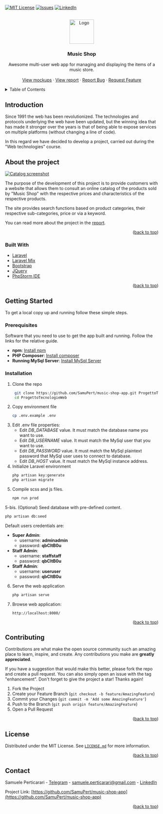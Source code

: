 <div id="top"></div>



[![MIT License][license-shield]][license-url]
[![Issues][issues-shield]][issues-url]
[![LinkedIn][linkedin-shield]][linkedin-url]



<!-- PROJECT LOGO -->
<br />
<div align="center">
  <a href="https://github.com/SamuPert/music-shop-app">
    <img src="public/img/logoSito.png" alt="Logo" width="80" height="80">
  </a>

  <h3 align="center">Music Shop</h3>

  <p align="center">
    Awesome multi-user web app for managing and displaying the items of a music store.
    <br />
    <br />
    <a href="https://github.com/SamuPert/music-shop-app/blob/master/TecWeb%20Mockup.pdf">View mockups</a>
    ·
    <a href="https://github.com/SamuPert/music-shop-app/blob/master/public/Relazione_gruppo_15.pdf">View report</a>
    ·
    <a href="https://github.com/SamuPert/music-shop-app/issues">Report Bug</a>
    ·
    <a href="https://github.com/SamuPert/music-shop-app/issues">Request Feature</a>
  </p>
</div>



<!-- TABLE OF CONTENTS -->
<details>
  <summary>Table of Contents</summary>
  <ol>
    <li><a href="#introduction">Introduction</a></li>
    <li>
      <a href="#about-the-project">About The Project</a>
      <ul>
        <li><a href="#built-with">Built With</a></li>
      </ul>
    </li>
    <li>
      <a href="#getting-started">Getting Started</a>
      <ul>
        <li><a href="#prerequisites">Prerequisites</a></li>
        <li><a href="#installation">Installation</a></li>
      </ul>
    </li>
    <li><a href="#contributing">Contributing</a></li>
    <li><a href="#license">License</a></li>
    <li><a href="#contact">Contact</a></li>
  </ol>
</details>



<!-- Introduction -->
## Introduction

Since 1991 the web has been revolutionized.
The technologies and protocols underlying the web have been updated, but the winning idea that has made it stronger over the years is that of being able to expose services on multiple platforms (without changing a line of code).

In this regard we have decided to develop a project, carried out during the "Web technologies" course. 


<!-- ABOUT THE PROJECT -->
## About the project

[![Catalog screenshot][product-screenshot]](https://github.com/SamuPert/music-shop-app)

The purpose of the development of this project is to provide customers with a website that allows them to consult an online catalog of the products sold by "Music Shop" with the respective prices and characteristics of the respective products.

The site provides search functions based on product categories, their respective sub-categories, price or via a keyword.

You can read more about the project in the <a href="https://github.com/SamuPert/music-shop-app/blob/master/public/Relazione_gruppo_15.pdf">report</a>.

<p align="right">(<a href="#top">back to top</a>)</p>



### Built With

* [Laravel](https://laravel.com/)
* [Laravel Mix](https://laravel-mix.com/)
* [Bootstrap](https://getbootstrap.com/docs)
* [JQuery](https://jquery.com/)
* [PhpStorm IDE](https://www.jetbrains.com/phpstorm/)

<p align="right">(<a href="#top">back to top</a>)</p>


<!-- GETTING STARTED -->
## Getting Started

To get a local copy up and running follow these simple steps.

### Prerequisites

Software that you need to use to get the app built and running. Follow the links for the relative guide.

* **npm**: <a href="https://docs.npmjs.com/cli/v7/configuring-npm/install">Install npm</a>
* **PHP Composer**: <a href="https://getcomposer.org/">Install composer</a>
* **Running MySql Server**: <a href="https://dev.mysql.com/downloads/installer/">Install MySql Server</a>

### Installation

1. Clone the repo
   ```sh
    git clone https://github.com/SamuPert/music-shop-app.git ProgettoTecnologieWeb
    cd ProgettoTecnologieWeb
   ```
2. Copy environment file
    ```sh
    cp .env.example .env
    ```
3. Edit .env file properties:
    - Edit *DB_DATABASE* value. It must match the database name you want to use.
    - Edit *DB_USERNAME* value. It must match the MySql user that you want to use.
    - Edit *DB_PASSWORD* value. It must match the MySql plaintext password that MySql user uses to connect to database.
    - Edit *DB_HOST* value. It must match the MySql instance address.
4. Initialize Laravel environment
    ```sh
    php artisan key:generate
    php artisan migrate
    ```
5. Compile scss and js files.
    ```sh
    npm run prod
    ```
    
5-bis. (Optional) Seed database with pre-defined content.

```sh
php artisan db:seed
```
    
Default users credentials are:

- **Super Admin**:
    - username: **adminadmin**
    - password: **qbCltB0u**
- **Staff Admin**:
    - username: **staffstaff**
    - password: **qbCltB0u**
- **Staff Admin**:
    - username: **useruser**
    - password: **qbCltB0u**

6. Serve the web application
    ```sh
    php artisan serve
    ```

7. Browse web application:
    ```
    http://localhost:8000/
    ```
    

<p align="right">(<a href="#top">back to top</a>)</p>


<!-- CONTRIBUTING -->
## Contributing

Contributions are what make the open source community such an amazing place to learn, inspire, and create. Any contributions you make are **greatly appreciated**.

If you have a suggestion that would make this better, please fork the repo and create a pull request. You can also simply open an issue with the tag "enhancement".
Don't forget to give the project a star! Thanks again!

1. Fork the Project
2. Create your Feature Branch (`git checkout -b feature/AmazingFeature`)
3. Commit your Changes (`git commit -m 'Add some AmazingFeature'`)
4. Push to the Branch (`git push origin feature/AmazingFeature`)
5. Open a Pull Request

<p align="right">(<a href="#top">back to top</a>)</p>



<!-- LICENSE -->
## License

Distributed under the MIT License. See <a href="https://github.com/SamuPert/music-shop-app/blob/master/LICENSE.md">`LICENSE.md`</a> for more information.

<p align="right">(<a href="#top">back to top</a>)</p>



<!-- CONTACT -->
## Contact

Samuele Perticarari - [Telegram](https://t.me/SamuPert) - samuele.perticarari@gmail.com - [LinkedIn](https://www.linkedin.com/in/samuele-perticarari/)

Project Link: [https://github.com/SamuPert/music-shop-app](https://github.com/SamuPert/music-shop-app)

<p align="right">(<a href="#top">back to top</a>)</p>



<!-- MARKDOWN LINKS & IMAGES -->
<!-- https://shields.io/ -->
[issues-shield]: https://img.shields.io/github/issues/SamuPert/music-shop-app
[issues-url]: https://github.com/SamuPert/music-shop-app/issues
[license-shield]: https://img.shields.io/github/license/SamuPert/music-shop-app
[license-url]: https://github.com/SamuPert/music-shop-app/blob/master/LICENSE.md
[linkedin-shield]: https://img.shields.io/badge/LinkedIn-SamuelePerticarari-blue
[linkedin-url]: https://www.linkedin.com/in/samuele-perticarari/
[product-screenshot]: screenshots/catalogo.png

